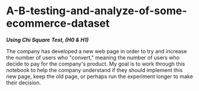 # A-B-testing-and-analyze-of-some-ecommerce-dataset
***Using Chi Square Test, (H0 &amp; H1)***

 The company has developed a new web page in order to try and increase the number of users who "convert," meaning the number of users who decide to pay for the company's product. My goal is to work through this notebook to help the company understand if they should implement this new page, keep the old page, or perhaps run the experiment longer to make their decision.
